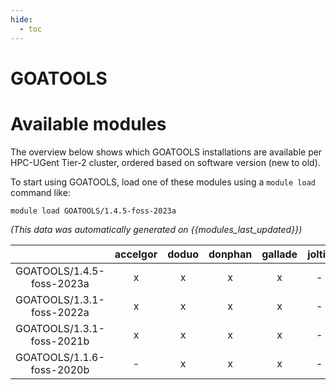 ```yaml
---
hide:
  - toc
---
```


GOATOOLS
========

# Available modules


The overview below shows which GOATOOLS installations are available per HPC-UGent Tier-2 cluster, ordered based on software version (new to old).

To start using GOATOOLS, load one of these modules using a `module load` command like:

```shell
module load GOATOOLS/1.4.5-foss-2023a
```

*(This data was automatically generated on {{modules_last_updated}})*  

| |accelgor|doduo|donphan|gallade|joltik|shinx|skitty|
| :---: | :---: | :---: | :---: | :---: | :---: | :---: | :---: |
|GOATOOLS/1.4.5-foss-2023a|x|x|x|x|-|x|x|
|GOATOOLS/1.3.1-foss-2022a|x|x|x|x|-|-|-|
|GOATOOLS/1.3.1-foss-2021b|x|x|x|x|-|-|-|
|GOATOOLS/1.1.6-foss-2020b|-|x|x|x|-|-|-|
